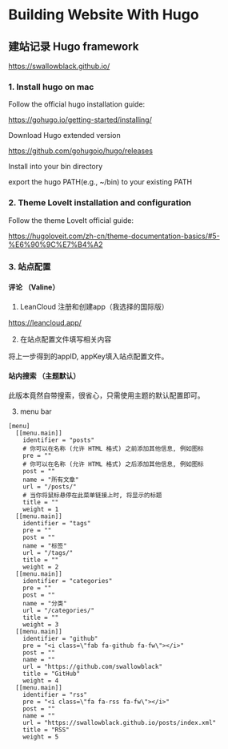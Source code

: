 # Building Website With Hugo




## 建站记录 Hugo framework

https://swallowblack.github.io/

### 1. Install hugo on mac

Follow the official hugo installation guide:

https://gohugo.io/getting-started/installing/



Download Hugo extended version 

https://github.com/gohugoio/hugo/releases



Install into your bin directory

export the hugo PATH(e.g., ~/bin) to your existing PATH

<!--more-->

### 2. Theme Lovelt installation and configuration

Follow the theme LoveIt official guide:

https://hugoloveit.com/zh-cn/theme-documentation-basics/#5-%E6%90%9C%E7%B4%A2

### 3. 站点配置

#### 评论 （Valine）

1. LeanCloud 注册和创建app（我选择的国际版）

https://leancloud.app/

2. 在站点配置文件填写相关内容

将上一步得到的appID, appKey填入站点配置文件。

#### 站内搜索 （主题默认）

此版本竟然自带搜索，很省心，只需使用主题的默认配置即可。

3. menu bar

```shell
[menu]
  [[menu.main]]
    identifier = "posts"
    # 你可以在名称 (允许 HTML 格式) 之前添加其他信息, 例如图标
    pre = ""
    # 你可以在名称 (允许 HTML 格式) 之后添加其他信息, 例如图标
    post = ""
    name = "所有文章"
    url = "/posts/"
    # 当你将鼠标悬停在此菜单链接上时, 将显示的标题
    title = ""
    weight = 1
  [[menu.main]]
    identifier = "tags"
    pre = ""
    post = ""
    name = "标签"
    url = "/tags/"
    title = ""
    weight = 2
  [[menu.main]]
    identifier = "categories"
    pre = ""
    post = ""
    name = "分类"
    url = "/categories/"
    title = ""
    weight = 3
  [[menu.main]]
    identifier = "github"
    pre = "<i class=\"fab fa-github fa-fw\"></i>"
    post = ""
    name = ""
    url = "https://github.com/swallowblack"
    title = "GitHub"
    weight = 4
  [[menu.main]]
    identifier = "rss"
    pre = "<i class=\"fa fa-rss fa-fw\"></i>"
    post = ""
    name = ""
    url = "https://swallowblack.github.io/posts/index.xml"
    title = "RSS"
    weight = 5

```



